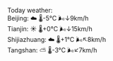 Today weather:  
Beijing: ☁️   🌡️-5°C 🌬️↓9km/h  
Tianjin: ☀️   🌡️+0°C 🌬️↓15km/h  
Shijiazhuang: ☁️   🌡️+1°C 🌬️↖8km/h  
Tangshan: ⛅️  🌡️-3°C 🌬️↙7km/h  
